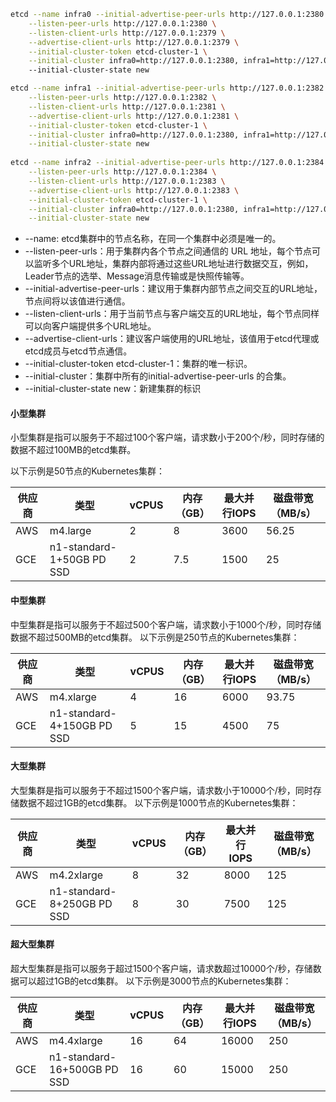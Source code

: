 


```bash
etcd --name infra0 --initial-advertise-peer-urls http://127.0.0.1:2380 \
    --listen-peer-urls http://127.0.0.1:2380 \
    --listen-client-urls http://127.0.0.1:2379 \
    --advertise-client-urls http://127.0.0.1:2379 \
    --initial-cluster-token etcd-cluster-1 \
    --initial-cluster infra0=http://127.0.0.1:2380, infra1=http://127.0.0.1:2382, infra2=http://127.0.0.1:2384 \ 
    --initial-cluster-state new 

etcd --name infra1 --initial-advertise-peer-urls http://127.0.0.1:2382 \
    --listen-peer-urls http://127.0.0.1:2382 \
    --listen-client-urls http://127.0.0.1:2381 \
    --advertise-client-urls http://127.0.0.1:2381 \
    --initial-cluster-token etcd-cluster-1 \
    --initial-cluster infra0=http://127.0.0.1:2380, infra1=http://127.0.0.1:2382, infra2=http://127.0.0.1:2384 \
    --initial-cluster-state new
    
etcd --name infra2 --initial-advertise-peer-urls http://127.0.0.1:2384 \
    --listen-peer-urls http://127.0.0.1:2384 \
    --listen-client-urls http://127.0.0.1:2383 \
    --advertise-client-urls http://127.0.0.1:2383 \
    --initial-cluster-token etcd-cluster-1 \
    --initial-cluster infra0=http://127.0.0.1:2380, infra1=http://127.0.0.1:2382, infra2=http://127.0.0.1:2384 \
    --initial-cluster-state new
```

- --name: etcd集群中的节点名称，在同一个集群中必须是唯一的。
- --listen-peer-urls：用于集群内各个节点之间通信的 URL 地址，每个节点可以监听多个URL地址，集群内部将通过这些URL地址进行数据交互，例如，Leader节点的选举、Message消息传输或是快照传输等。
- --initial-advertise-peer-urls：建议用于集群内部节点之间交互的URL地址，节点间将以该值进行通信。
- --listen-client-urls：用于当前节点与客户端交互的URL地址，每个节点同样可以向客户端提供多个URL地址。
- --advertise-client-urls：建议客户端使用的URL地址，该值用于etcd代理或etcd成员与etcd节点通信。
- --initial-cluster-token etcd-cluster-1：集群的唯一标识。
- --initial-cluster：集群中所有的initial-advertise-peer-urls 的合集。
- --initial-cluster-state new：新建集群的标识

#### 小型集群

小型集群是指可以服务于不超过100个客户端，请求数小于200个/秒，同时存储的数据不超过100MB的etcd集群。

以下示例是50节点的Kubernetes集群：

| 供应商        | 类型           | vCPUS  | 内存（GB）        | 最大并行IOPS      | 磁盘带宽（MB/s）  |
| ------------- |-------------| -----| ------------- |-------------| ----- |
| AWS             | m4.large     | 2     | 8                | 3600         | 56.25 |
| GCE             | n1-standard-1+50GB PD SSD | 2        | 7.5      | 1500 | 25 |

#### 中型集群
中型集群是指可以服务于不超过500个客户端，请求数小于1000个/秒，同时存储数据不超过500MB的etcd集群。
以下示例是250节点的Kubernetes集群：

| 供应商        | 类型           | vCPUS  | 内存（GB）        | 最大并行IOPS      | 磁盘带宽（MB/s）  |
| ------------- |-------------| -----| ------------- |-------------| ----- |
| AWS      | m4.xlarge           | 4    |          16      | 6000          | 93.75 |
| GCE      | n1-standard-4+150GB PD SSD |            5  | 15        | 4500 | 75 |

#### 大型集群

大型集群是指可以服务于不超过1500个客户端，请求数小于10000个/秒，同时存储数据不超过1GB的etcd集群。
以下示例是1000节点的Kubernetes集群：

| 供应商        | 类型           | vCPUS  | 内存（GB）        | 最大并行IOPS      | 磁盘带宽（MB/s）  |
| ------------- |-------------| -----| ------------- |-------------| ----- |
| AWS      | m4.2xlarge         | 8      | 32              | 8000         | 125    |
| GCE      | n1-standard-8+250GB PD SSD | 8     | 30    | 7500         | 125    |

#### 超大型集群
超大型集群是指可以服务于超过1500个客户端，请求数超过10000个/秒，存储数据可以超过1GB的etcd集群。
以下示例是3000节点的Kubernetes集群：

| 供应商        | 类型           | vCPUS  | 内存（GB）        | 最大并行IOPS      | 磁盘带宽（MB/s）  |
| ------------- |-------------| -----| ------------- |-------------| ----- |
| AWS      | m4.4xlarge          | 16   | 64               | 16000        | 250    |
| GCE      | n1-standard-16+500GB PD SSD | 16 | 60     | 15000        | 250    

